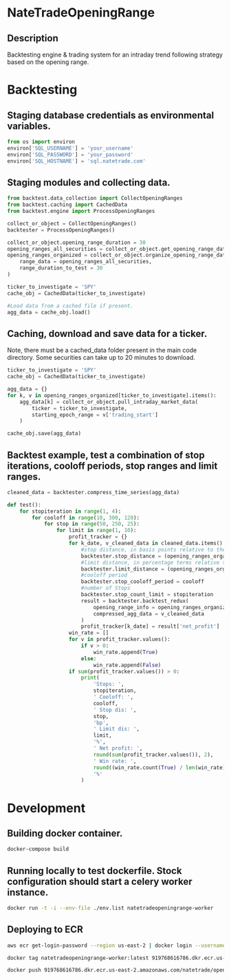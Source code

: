 # NateTradeOpeningRange
## Description
Backtesting engine & trading system for an intraday trend following strategy based on the opening range.

# Backtesting
## Staging database credentials as environmental variables.
``` python
from os import environ
environ['SQL_USERNAME'] = 'your_username'
environ['SQL_PASSWORD'] = 'your_password'
environ['SQL_HOSTNAME'] = 'sql.natetrade.com'
```

## Staging modules and collecting data.
``` python
from backtest.data_collection import CollectOpeningRanges
from backtest.caching import CachedData
from backtest.engine import ProcessOpeningRanges

collect_or_object = CollectOpeningRanges()
backtester = ProcessOpeningRanges()

collect_or_object.opening_range_duration = 30
opening_ranges_all_securities = collect_or_object.get_opening_range_data(collect_or_object.epoch_date_ranges())
opening_ranges_organized = collect_or_object.organize_opening_range_data(
    range_data = opening_ranges_all_securities,
    range_duration_to_test = 30
)

ticker_to_investigate = 'SPY'
cache_obj = CachedData(ticker_to_investigate)

#Load data from a cached file if present.
agg_data = cache_obj.load()
```

## Caching, download and save data for a ticker.
Note, there must be a cached_data folder present in the main code directory. Some securities can take up to 20 minutes to download.
``` python
ticker_to_investigate = 'SPY'
cache_obj = CachedData(ticker_to_investigate)

agg_data = {}
for k, v in opening_ranges_organized[ticker_to_investigate].items():
    agg_data[k] = collect_or_object.pull_intraday_market_data(
        ticker = ticker_to_investigate,
        starting_epoch_range = v['trading_start']
    )

cache_obj.save(agg_data)
```

## Backtest example, test a combination of stop iterations, cooloff periods, stop ranges and limit ranges.
``` python
cleaned_data = backtester.compress_time_series(agg_data)

def test():
    for stopiteration in range(1, 4):
        for cooloff in range(10, 300, 120):
            for stop in range(50, 250, 25):
                for limit in range(1, 10):
                    profit_tracker = {}
                    for k_date, v_cleaned_data in cleaned_data.items():
                        #stop distance, in basis points relative to the open price
                        backtester.stop_distance = (opening_ranges_organized[ticker_to_investigate][k_date]['open_price'] * 0.0001) * stop
                        #limit distance, in percentage terms relative to the open price
                        backtester.limit_distance = (opening_ranges_organized[ticker_to_investigate][k_date]['open_price'] * 0.01) * limit
                        #cooloff period
                        backtester.stop_cooloff_period = cooloff
                        #number of Stops
                        backtester.stop_count_limit = stopiteration
                        result = backtester.backtest_redux(
                            opening_range_info = opening_ranges_organized[ticker_to_investigate][k_date],
                            compressed_agg_data = v_cleaned_data
                        )
                        profit_tracker[k_date] = result['net_profit']
                    win_rate = []
                    for v in profit_tracker.values():
                        if v > 0:
                            win_rate.append(True)
                        else:
                            win_rate.append(False)
                    if sum(profit_tracker.values()) > 0:
                        print(
                            'Stops: ',
                            stopiteration,
                            ' Cooloff: ',
                            cooloff,
                            ' Stop dis: ',
                            stop,
                            'bp',
                            ' Limit dis: ',
                            limit,
                            '%',
                            ' Net profit: ',
                            round(sum(profit_tracker.values()), 2),
                            ' Win rate: ',
                            round((win_rate.count(True) / len(win_rate) * 100)),
                            '%'
                        )
```

# Development
## Building docker container.
``` bash
docker-compose build
```

## Running locally to test dockerfile. Stock configuration should start a celery worker instance.
``` bash
docker run -t -i --env-file ./env.list natetradeopeningrange-worker
```

## Deploying to ECR
``` bash
aws ecr get-login-password --region us-east-2 | docker login --username AWS --password-stdin 919768616786.dkr.ecr.us-east-2.amazonaws.com
```

``` bash
docker tag natetradeopeningrange-worker:latest 919768616786.dkr.ecr.us-east-2.amazonaws.com/natetrade/opening_range:latest
```

``` bash
docker push 919768616786.dkr.ecr.us-east-2.amazonaws.com/natetrade/opening_range:latest
```